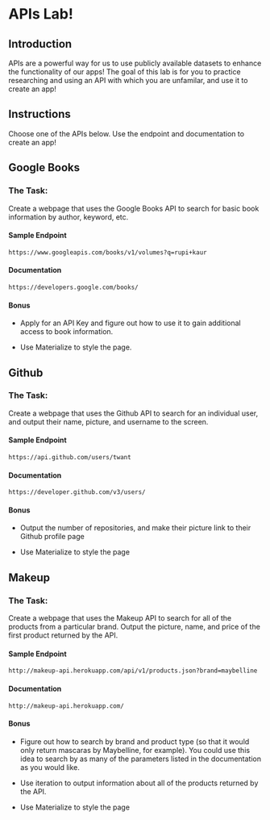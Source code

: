 # APIs Lab! 

## Introduction

  APIs are a powerful way for us to use publicly available datasets to enhance the functionality of our apps! The goal of this lab is for you to practice researching and using an API with which you are unfamilar, and use it to create an app!
  
## Instructions

Choose one of the APIs below. Use the endpoint and documentation to create an app! 

## Google Books

  ### The Task: 
  Create a webpage that uses the Google Books API to search for basic book information by author, keyword, etc.

  #### Sample Endpoint
  
    https://www.googleapis.com/books/v1/volumes?q=rupi+kaur
  
  #### Documentation
  
    https://developers.google.com/books/
    
  #### Bonus
  
* Apply for an API Key and figure out how to use it to gain additional access to book information. 

* Use Materialize to style the page.

## Github

  ### The Task: 
  Create a webpage that uses the Github API to search for an individual user, and output their name, picture, and username to the screen. 

  #### Sample Endpoint

    https://api.github.com/users/twant

  #### Documentation

    https://developer.github.com/v3/users/

  #### Bonus

* Output the number of repositories, and make their picture link to their Github profile page
  
* Use Materialize to style the page
  
## Makeup 

  ### The Task: 
Create a webpage that uses the Makeup API to search for all of the products from a particular brand. Output the picture, name, and price of the    first product returned by the API.

  #### Sample Endpoint

    http://makeup-api.herokuapp.com/api/v1/products.json?brand=maybelline

  #### Documentation

    http://makeup-api.herokuapp.com/

  #### Bonus

* Figure out how to search by brand and product type (so that it would only return mascaras by Maybelline, for example). You could use this idea to search by as many of the parameters listed in the documentation as you would like. 
  
* Use iteration to output information about all of the products returned by the API.
  
* Use Materialize to style the page
  

